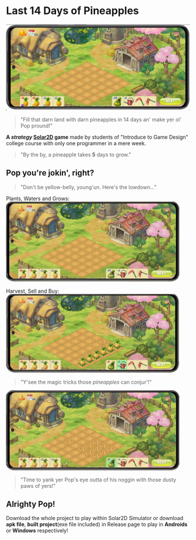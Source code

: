 # Last 14 Days of Pineapples
![alt text](readme_image/intro.png)
> "Fill that darn land with darn pineapples in 14 days an' make yer ol' Pop pround!"

**A *strategy* [Solar2D](https://solar2d.com/) game** made by students of "Introduce to Game Design" college course with only one programmer in a mere week.

> "By the by, a pineapple takes **5** days to grow."

## Pop you're jokin', right?
> "Don't be yellow-belly, young'un. Here's the lowdown..."

Plants, Waters and Grows:   
![alt text](readme_image/seed_water_grow.gif)

Harvest, Sell and Buy:   
![alt text](readme_image/harvest_sell_buy.gif)

> "Y'see the magic tricks those *pineapples* can conjur'!"

![alt text](readme_image/pineapple_magic.gif)

> "Time to yank yer Pop's eye outta of his noggin with those dusty paws of yers!"
## Alrighty Pop!
Download the whole project to play within Solar2D Simulator or download **apk file**, **built project**(exe file included) in Release page to play in **Androids** or **Windows** respectively!